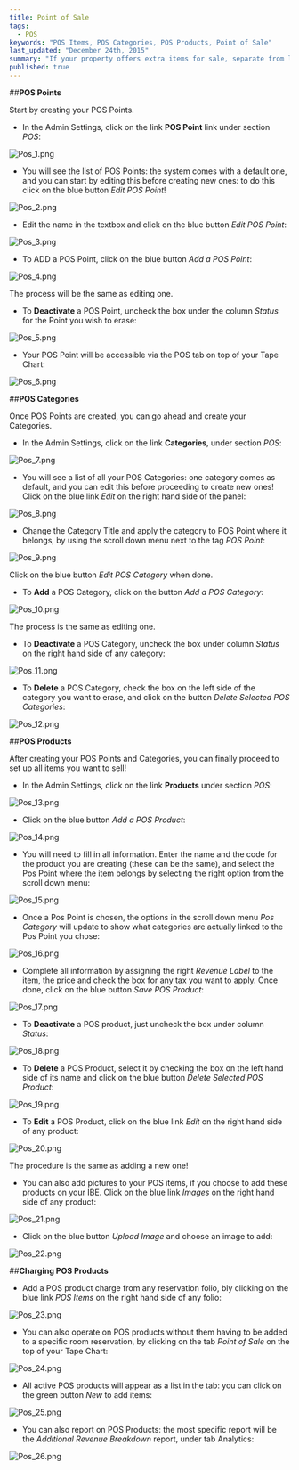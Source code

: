 ```yaml
---
title: Point of Sale
tags: 
  - POS
keywords: "POS Items, POS Categories, POS Products, Point of Sale"
last_updated: "December 24th, 2015"
summary: "If your property offers extra items for sale, separate from lodging charges, you can operate on those by using the POS (Point Of Sale) section. POS products are organized around POS Points and POS Categories. You can think of a POS Point as being, for example, a ‘restaurant’ or a ‘coffee shop’, a POS Category as being ‘food’ or ‘beverages’, and a POS Item as being ‘walnuts’ or ‘coffee’"
published: true
---
```








##**POS Points**

Start by creating your POS Points.  

- In the Admin Settings, click on the link **POS Point** link under section _POS_:

![Pos_1.png]({{site.baseurl}}/images/Pos_1.png)



- You will see the list of POS Points: the system comes with a default one, and you can start by editing this before creating new ones: to do this click on the blue button _Edit POS Point_! 

![Pos_2.png]({{site.baseurl}}/images/Pos_2.png)


 
 - Edit the name in the textbox and click on the blue button _Edit POS Point_:  
 
![Pos_3.png]({{site.baseurl}}/images/Pos_3.png)


 
 
 - To <span class="label label-warning">ADD</span> a POS Point, click on the blue button _Add a POS Point_:  
 
![Pos_4.png]({{site.baseurl}}/images/Pos_4.png)


 
 The process will be the same as editing one.  


 - To **Deactivate** a POS Point, uncheck the box under the column _Status_ for the Point you wish to erase:  
 
![Pos_5.png]({{site.baseurl}}/images/Pos_5.png)



 
 - Your POS Point will be accessible via the POS tab on top of your Tape Chart:  
 
![Pos_6.png]({{site.baseurl}}/images/Pos_6.png)



 
 
 ##**POS Categories**  
 
 Once POS Points are created, you can go ahead and create your Categories.
 
 - In the Admin Settings, click on the link **Categories**, under section _POS_:  
 
![Pos_7.png]({{site.baseurl}}/images/Pos_7.png)



 
 - You will see a list of all your POS Categories: one category comes as default, and you can edit this before proceeding to create new ones! Click on the blue link _Edit_ on the right hand side of the panel:  
 
![Pos_8.png]({{site.baseurl}}/images/Pos_8.png)



 
 - Change the Category Title and apply the category to POS Point where it belongs, by using the scroll down menu next to the tag _POS Point_:  
 
![Pos_9.png]({{site.baseurl}}/images/Pos_9.png)




Click on the blue button _Edit POS Category_ when done.  

- To **Add** a POS Category, click on the button _Add a POS Category_:  

![Pos_10.png]({{site.baseurl}}/images/Pos_10.png)




The process is the same as editing one.

- To **Deactivate** a POS Category, uncheck the box under column _Status_ on the right hand side of any category:  

![Pos_11.png]({{site.baseurl}}/images/Pos_11.png)




- To **Delete** a POS Category, check the box on the left side of the category you want to erase, and click on the button _Delete Selected POS Categories_:  

![Pos_12.png]({{site.baseurl}}/images/Pos_12.png)





##**POS Products**  

After creating your POS Points and Categories, you can finally proceed to set up all items you want to sell!

 - In the Admin Settings, click on the link **Products** under section _POS_:  
 
![Pos_13.png]({{site.baseurl}}/images/Pos_13.png)


 
 - Click on the blue button _Add a POS Product_:  
 
![Pos_14.png]({{site.baseurl}}/images/Pos_14.png)


 
 - You will need to fill in all information. Enter the name and the code for the product you are creating (these can be the same), and select the Pos Point where the item belongs by selecting the right option from the scroll down menu:  
 
![Pos_15.png]({{site.baseurl}}/images/Pos_15.png)



 
 - Once a Pos Point is chosen, the options in the scroll down menu _Pos Category_ will update to show what categories are actually linked to the Pos Point you chose:  
 
![Pos_16.png]({{site.baseurl}}/images/Pos_16.png)


 
 - Complete all information by assigning the right  _Revenue Label_ to the item, the price and check the box for any tax you want to apply. Once done, click on the blue button _Save POS Product_:  
 
![Pos_17.png]({{site.baseurl}}/images/Pos_17.png)

 
 - To **Deactivate** a POS product, just uncheck the box under column _Status_:  
 

![Pos_18.png]({{site.baseurl}}/images/Pos_18.png)

 
 
 - To **Delete** a POS Product, select it by checking the box on the left hand side of its name and click on the blue button _Delete Selected POS Product_:  
 
![Pos_19.png]({{site.baseurl}}/images/Pos_19.png)


 
 
 - To **Edit** a POS Product, click on the blue link _Edit_ on the right hand side of any product:  
 
![Pos_20.png]({{site.baseurl}}/images/Pos_20.png)




The procedure is the same as adding a new one!

- You can also add pictures to your POS items, if you choose to add these products on your IBE. Click on the blue link _Images_ on the right hand side of any product:  

![Pos_21.png]({{site.baseurl}}/images/Pos_21.png)




- Click on the blue button _Upload Image_ and choose an image to add:  

![Pos_22.png]({{site.baseurl}}/images/Pos_22.png)


 


##**Charging POS Products**  

- Add a POS product charge from any reservation folio, bly clicking on the blue link _POS Items_ on the right hand side of any folio:  

![Pos_23.png]({{site.baseurl}}/images/Pos_23.png)




 - You can also operate on POS products without them having to be added to a specific room reservation, by clicking on the tab _Point of Sale_ on the top of your Tape Chart:  
 
![Pos_24.png]({{site.baseurl}}/images/Pos_24.png)


 
 - All active POS products will appear as a list in the tab: you can click on the green button _New_ to add items:  
 
![Pos_25.png]({{site.baseurl}}/images/Pos_25.png)



 
 - You can also report on POS Products: the most specific report will be the _Additional Revenue Breakdown_ report, under tab Analytics:  

![Pos_26.png]({{site.baseurl}}/images/Pos_26.png)
